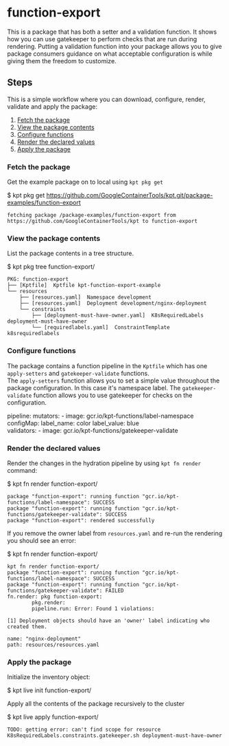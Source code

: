 # function-export

This is a package that has both a setter and a validation function.  It shows
how you can use gatekeeper to perform checks that are run during rendering.
Putting a validation function  into your package allows you to give package 
consumers guidance on what acceptable configuration is while giving them 
the freedom to customize.

## Steps

This is a simple workflow where you can download, configure, render,
validate and apply the package:

1. [Fetch the package](#fetch-the-package)
2. [View the package contents](#view-the-package-contents)
3. [Configure functions](#configure-functions)
4. [Render the declared values](#render-the-declared-values)
5. [Apply the package](#apply-the-package)

### Fetch the package

Get the example package on to local using `kpt pkg get`

  $ kpt pkg get https://github.com/GoogleContainerTools/kpt.git/package-examples/function-export

    fetching package /package-examples/function-export from https://github.com/GoogleContainerTools/kpt to function-export

### View the package contents

List the package contents in a tree structure.

  $ kpt pkg tree function-export/

    PKG: function-export
    ├── [Kptfile]  Kptfile kpt-function-export-example
    └── resources
        ├── [resources.yaml]  Namespace development
        ├── [resources.yaml]  Deployment development/nginx-deployment
        └── constraints
            ├── [deployment-must-have-owner.yaml]  K8sRequiredLabels deployment-must-have-owner
            └── [requiredlabels.yaml]  ConstraintTemplate k8srequiredlabels

### Configure functions

The package contains a function pipeline in the `Kptfile` which has
one `apply-setters` and `gatekeeper-validate` functions.  
The `apply-setters` function allows you to set a simple value throughout the 
package configuration.  In this case it's namespace label.  The
`gatekeeper-validate` function allows you to use gatekeeper for checks on
the configuration.

  pipeline:
    mutators:
      - image: gcr.io/kpt-functions/label-namespace
        configMap:
          label_name: color
          label_value: blue      
    validators:
      - image: gcr.io/kpt-functions/gatekeeper-validate



### Render the declared values

Render the changes in the hydration pipeline by using `kpt fn render` command:

  $ kpt fn render function-export/

    package "function-export": running function "gcr.io/kpt-functions/label-namespace": SUCCESS
    package "function-export": running function "gcr.io/kpt-functions/gatekeeper-validate": SUCCESS
    package "function-export": rendered successfully


If you remove the owner label from `resources.yaml` and re-run the rendering
you should see an error:


  $ kpt fn render function-export/

    kpt fn render function-export/ 
    package "function-export": running function "gcr.io/kpt-functions/label-namespace": SUCCESS
    package "function-export": running function "gcr.io/kpt-functions/gatekeeper-validate": FAILED
    fn.render: pkg function-export:
            pkg.render:
            pipeline.run: Error: Found 1 violations:

    [1] Deployment objects should have an 'owner' label indicating who created them.

    name: "nginx-deployment"
    path: resources/resources.yaml


### Apply the package

Initialize the inventory object:

  $ kpt live init function-export/

Apply all the contents of the package recursively to the cluster

  $ kpt live apply function-export/

    TODO: getting error: can't find scope for resource K8sRequiredLabels.constraints.gatekeeper.sh deployment-must-have-owner
